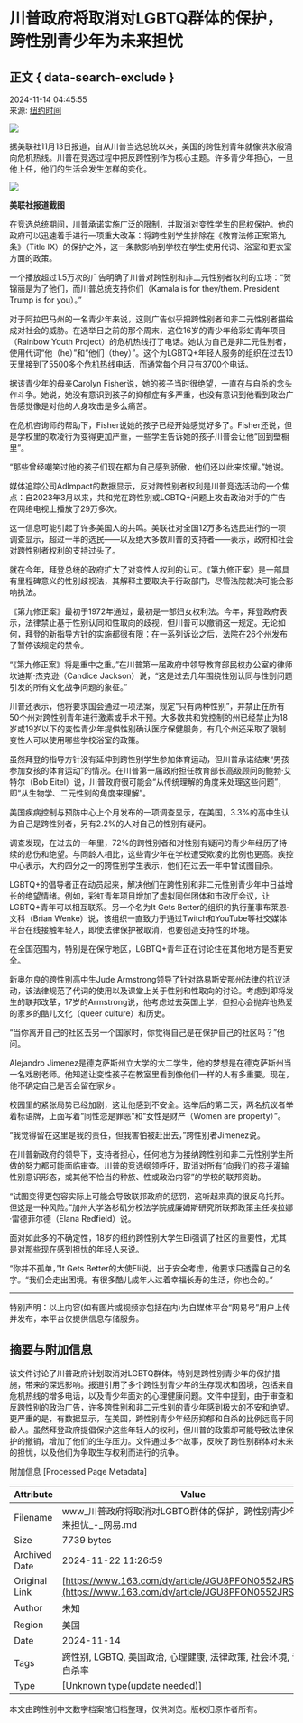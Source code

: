 # 川普政府将取消对LGBTQ群体的保护，跨性别青少年为未来担忧

## 正文 { data-search-exclude }


2024-11-14 04:45:55  
来源: [纽约时间](https://www.163.com/dy/media/T1631073161574.html)

![](https://static.ws.126.net/163/f2e/dy_media/dy_media/static/images/ipLocation.f6d00eb.svg)

据美联社11月13日报道，自从川普当选总统以来，美国的跨性别青年就像洪水般涌向危机热线。川普在竞选过程中把反跨性别作为核心主题。许多青少年担心，一旦他上任，他们的生活会发生怎样的变化。

![](https://nimg.ws.126.net/?url=http%3A%2F%2Fdingyue.ws.126.net%2F2024%2F1114%2F081a5e9fj00smwpoe000ud200p6004bg00id0035.jpg&thumbnail=660x2147483647&quality=80&type=jpg)

**美联社报道截图**

在竞选总统期间，川普承诺实施广泛的限制，并取消对变性学生的民权保护。他的政府可以迅速着手进行一项重大改革：将跨性别学生排除在《教育法修正案第九条》（Title IX）的保护之外，这一条款影响到学校在学生使用代词、浴室和更衣室方面的政策。

一个播放超过1.5万次的广告明确了川普对跨性别和非二元性别者权利的立场：“贺锦丽是为了他们，而川普总统支持你们（Kamala is for they/them. President Trump is for you）。”

对于阿拉巴马州的一名青少年来说，这则广告似乎把跨性别者和非二元性别者描绘成对社会的威胁。在选举日之前的那个周末，这位16岁的青少年给彩虹青年项目（Rainbow Youth Project）的危机热线打了电话。她认为自己是非二元性别者，使用代词“他（he）”和“他们（they）”。这个为LGBTQ+年轻人服务的组织在过去10天里接到了5500多个危机热线电话，而通常每个月只有3700个电话。

据该青少年的母亲Carolyn Fisher说，她的孩子当时很绝望，一直在与自杀的念头作斗争。她说，她没有意识到孩子的抑郁症有多严重，也没有意识到他看到政治广告感觉像是对他的人身攻击是多么痛苦。

在危机咨询师的帮助下，Fisher说她的孩子已经开始感觉好多了。Fisher还说，但是学校里的欺凌行为变得更加严重，一些学生告诉她的孩子川普会让他“回到壁橱里”。

“那些曾经嘲笑过他的孩子们现在都为自己感到骄傲，他们还以此来炫耀。”她说。

媒体追踪公司AdImpact的数据显示，反对跨性别者权利是川普竞选活动的一个焦点：自2023年3月以来，共和党在跨性别或LGBTQ+问题上攻击政治对手的广告在网络电视上播放了29万多次。

这一信息可能引起了许多美国人的共鸣。美联社对全国12万多名选民进行的一项调查显示，超过一半的选民——以及绝大多数川普的支持者——表示，政府和社会对跨性别者权利的支持过头了。

就在今年，拜登总统的政府扩大了对变性人权利的认可。《第九修正案》是一部具有里程碑意义的性别歧视法，其解释主要取决于行政部门，尽管法院裁决可能会影响执法。

《第九修正案》最初于1972年通过，最初是一部妇女权利法。今年，拜登政府表示，法律禁止基于性别认同和性取向的歧视，但川普可以撤销这一规定。无论如何，拜登的新指导方针的实施都很有限：在一系列诉讼之后，法院在26个州发布了暂停该规定的禁令。

“《第九修正案》将是重中之重。”在川普第一届政府中领导教育部民权办公室的律师坎迪斯·杰克逊（Candice Jackson）说，“这是过去几年围绕性别认同与性别问题引发的所有文化战争问题的象征。”

川普还表示，他将要求国会通过一项法案，规定“只有两种性别”，并禁止在所有50个州对跨性别青年进行激素或手术干预。大多数共和党控制的州已经禁止为18岁或19岁以下的变性青少年提供性别确认医疗保健服务，有几个州还采取了限制变性人可以使用哪些学校浴室的政策。

虽然拜登的指导方针没有延伸到跨性别学生参加体育运动，但川普承诺结束“男孩参加女孩的体育运动”的情况。在川普第一届政府担任教育部长高级顾问的鲍勃·艾特尔（Bob Eitel）说，川普政府很可能会“从传统理解的角度来处理这些问题”，即“从生物学、二元性别的角度来理解”。

美国疾病控制与预防中心上个月发布的一项调查显示，在美国，3.3%的高中生认为自己是跨性别者，另有2.2%的人对自己的性别有疑问。

调查发现，在过去的一年里，72%的跨性别者和对性别有疑问的青少年经历了持续的悲伤和绝望。与同龄人相比，这些青少年在学校遭受欺凌的比例也更高。疾控中心表示，大约四分之一的跨性别学生表示，他们在过去一年中曾试图自杀。

LGBTQ+的倡导者正在动员起来，解决他们在跨性别和非二元性别青少年中日益增长的绝望情绪。例如，彩虹青年项目增加了虚拟同伴团体和市政厅会议，让LGBTQ+青年可以相互联系。另一个名为It Gets Better的组织的执行董事布莱恩·文科（Brian Wenke）说，该组织一直致力于通过Twitch和YouTube等社交媒体平台在线接触年轻人，即使法律保护被取消，也要创造支持性的环境。

在全国范围内，特别是在保守地区，LGBTQ+青年正在讨论住在其他地方是否更安全。

新奥尔良的跨性别高中生Jude Armstrong领导了针对路易斯安那州法律的抗议活动，该法律规范了代词的使用以及课堂上关于性别和性取向的讨论。考虑到即将发生的联邦改革，17岁的Armstrong说，他考虑过去英国上学，但担心会抛弃他热爱的家乡的酷儿文化（queer culture）和历史。

“当你离开自己的社区去另一个国家时，你觉得自己是在保护自己的社区吗？”他问。

Alejandro Jimenez是德克萨斯州立大学的大二学生，他的梦想是在德克萨斯州当一名戏剧老师。他知道让变性孩子在教室里看到像他们一样的人有多重要。现在，他不确定自己是否会留在家乡。

校园里的紧张局势已经加剧，这让他感到不安全。选举后的第二天，两名抗议者举着标语牌，上面写着“同性恋是罪恶”和“女性是财产（Women are property）”。

“我觉得留在这里是我的责任，但我害怕被赶出去，”跨性别者Jimenez说。

在川普新政府的领导下，支持者担心，任何地方为接纳跨性别和非二元性别学生所做的努力都可能面临审查。川普的竞选纲领呼吁，取消对所有“向我们的孩子灌输性别意识形态，或其他不恰当的种族、性或政治内容”的学校的联邦资助。

“试图变得更包容实际上可能会导致联邦政府的惩罚，这听起来真的很反乌托邦。但这是一种风险。”加州大学洛杉矶分校法学院威廉姆斯研究所联邦政策主任埃拉娜·雷德菲尔德（Elana Redfield）说。

面对如此多的不确定性，18岁的纽约跨性别大学生Eli强调了社区的重要性，尤其是对那些现在感到担忧的年轻人来说。

“你并不孤单，”It Gets Better的大使Eli说。出于安全考虑，他要求只透露自己的名字。“我们会走出困境。有很多酷儿成年人过着幸福长寿的生活，你也会的。”

---

特别声明：以上内容(如有图片或视频亦包括在内)为自媒体平台“网易号”用户上传并发布，本平台仅提供信息存储服务。

## 摘要与附加信息

<!-- tcd_abstract -->
该文件讨论了川普政府计划取消对LGBTQ群体，特别是跨性别青少年的保护措施，带来的深远影响。报道引用了多个跨性别青少年的生存现状和困境，包括来自危机热线的增多电话，以及青少年面对的心理健康问题。文件中提到，由于审查和反跨性别的政治广告，许多跨性别和非二元性别的青少年感到极大的不安和绝望。更严重的是，有数据显示，在美国，跨性别青少年经历抑郁和自杀的比例远高于同龄人。虽然拜登政府提倡保护这些年轻人的权利，但川普的政策却可能导致法律保护的撤销，增加了他们的生存压力。文件通过多个故事，反映了跨性别群体对未来的担忧，以及他们为争取生存权利而进行的抗争。
<!-- tcd_abstract_end -->

附加信息 [Processed Page Metadata]

| Attribute       | Value                                  |
|-----------------|----------------------------------------|
| Filename        | www_川普政府将取消对LGBTQ群体的保护，跨性别青少年为未来担忧_-_网易.md                             |
| Size            | 7739 bytes                           |
| Archived Date   | 2024-11-22 11:26:59                             |
| Original Link   | [https://www.163.com/dy/article/JGU8PFON0552JRS3.html](https://www.163.com/dy/article/JGU8PFON0552JRS3.html)                       |
| Author          | 未知                               |
| Region          | 美国                               |
| Date            | 2024-11-14                                 |
| Tags            | 跨性别, LGBTQ, 美国政治, 心理健康, 法律政策, 社会环境, 青少年, 自杀率                                 |
| Type            | [Unknown type(update needed)]                                 |
<!-- tcd_table_end -->

本文由跨性别中文数字档案馆归档整理，仅供浏览。版权归原作者所有。
